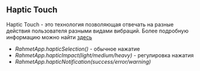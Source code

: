 ## Haptic Touch 
Haptic Touch - это технология позволяющая отвечать на разные действия пользователя разными видами вибраций. Более подробную информацию можно найти [здесь](https://developer.apple.com/design/human-interface-guidelines/ios/user-interaction/haptics/)
- *RahmetApp.hapticSelection()* - обычное нажатие
- *RahmetApp.hapticImpact(light/medium/heavy)* - регулировка нажатия 
- *RahmetApp.hapticNotification(success/error/warning)* 
